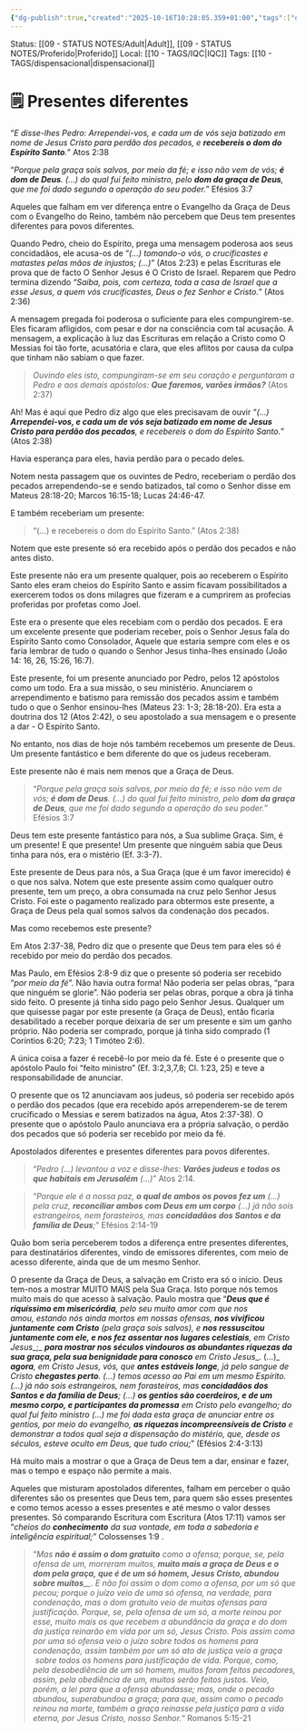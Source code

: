 ```yaml
---
{"dg-publish":true,"created":"2025-10-16T10:28:05.359+01:00","tags":["dispensacional"],"mature-status":"Adult","message_category":"Doutrinal","permalink":"/05-main-notes-permanent-zettel/presentes-diferentes/","dgPassFrontmatter":true,"noteIcon":"child","updated":"2025-10-18T20:31:14.880+01:00"}
---
```


Status: [[09 - STATUS NOTES/Adult\|Adult]], [[09 - STATUS NOTES/Proferido\|Proferido]]
Local: [[10 - TAGS/IQC\|IQC]]
Tags: [[10 - TAGS/dispensacional\|dispensacional]]
# 🗒️ Presentes diferentes

“_E disse-lhes Pedro: Arrependei-vos, e cada um de vós seja batizado em nome de Jesus Cristo para perdão dos pecados, e_ **_recebereis o dom do Espírito Santo_**_._” Atos 2:38

“_Porque pela graça sois salvos, por meio da fé; e isso não vem de vós;_ **_é dom de Deus_**_. (…)_ _do qual fui feito ministro, pelo_ **_dom da graça de Deus_**_, que me foi dado segundo a operação do seu poder._” Efésios 3:7

Aqueles que falham em ver diferença entre o Evangelho da Graça de Deus com o Evangelho do Reino, também não percebem que Deus tem presentes diferentes para povos diferentes.

Quando Pedro, cheio do Espírito, prega uma mensagem poderosa aos seus concidadãos, ele acusa-os de “_(…) tomando-o vós, o crucificastes e matastes pelas mãos de injustos; (…)_” (Atos 2:23) e pelas Escrituras ele prova que de facto O Senhor Jesus é O Cristo de Israel. Reparem que Pedro termina dizendo “_Saiba, pois, com certeza, toda a casa de Israel que a esse Jesus, a quem vós crucificastes, Deus o fez Senhor e Cristo._” (Atos 2:36)

A mensagem pregada foi poderosa o suficiente para eles compungirem-se. Eles ficaram afligidos, com pesar e dor na consciência com tal acusação. A mensagem, a explicação à luz das Escrituras em relação a Cristo como O Messias foi tão forte, acusatória e clara, que eles aflitos por causa da culpa que tinham não sabiam o que fazer.

> _Ouvindo eles isto, compungiram-se em seu coração e perguntaram a Pedro e aos demais apóstolos:_ **_Que faremos, varões irmãos?_** (Atos 2:37)

Ah! Mas é aqui que Pedro diz algo que eles precisavam de ouvir “_(…)_ **_Arrependei-vos, e cada um de vós seja batizado em nome de Jesus Cristo para perdão dos pecados_**_, e recebereis o dom do Espírito Santo._” (Atos 2:38)

Havia esperança para eles, havia perdão para o pecado deles.

Notem nesta passagem que os ouvintes de Pedro, receberiam o perdão dos pecados arrependendo-se e sendo batizados, tal como o Senhor disse em Mateus 28:18-20; Marcos 16:15-18; Lucas 24:46-47.

E também receberiam um presente:

> “(…) e recebereis o dom do Espírito Santo.” (Atos 2:38)

Notem que este presente só era recebido após o perdão dos pecados e não antes disto.

Este presente não era um presente qualquer, pois ao receberem o Espírito Santo eles eram cheios do Espírito Santo e assim ficavam possibilitados a exercerem todos os dons milagres que fizeram e a cumprirem as profecias proferidas por profetas como Joel.

Este era o presente que eles recebiam com o perdão dos pecados. E era um excelente presente que poderiam receber, pois o Senhor Jesus fala do Espírito Santo como Consolador, Aquele que estaria sempre com eles e os faria lembrar de tudo o quando o Senhor Jesus tinha-lhes ensinado (João 14: 16, 26, 15:26, 16:7).

Este presente, foi um presente anunciado por Pedro, pelos 12 apóstolos como um todo. Era a sua missão, o seu ministério. Anunciarem o arrependimento e batismo para remissão dos pecados assim e também tudo o que o Senhor ensinou-lhes (Mateus 23: 1-3; 28:18-20). Era esta a doutrina dos 12 (Atos 2:42), o seu apostolado a sua mensagem e o presente a dar - O Espírito Santo.

No entanto, nos dias de hoje nós também recebemos um presente de Deus. Um presente fantástico e bem diferente do que os judeus receberam.

Este presente não é mais nem menos que a Graça de Deus.

> “_Porque pela graça sois salvos, por meio da fé; e isso não vem de vós;_ **_é dom de Deus_**_. (…)_ _do qual fui feito ministro, pelo_ **_dom da graça de Deus_**_, que me foi dado segundo a operação do seu poder._” Efésios 3:7

Deus tem este presente fantástico para nós, a Sua sublime Graça. Sim, é um presente! E que presente! Um presente que ninguém sabia que Deus tinha para nós, era o mistério (Ef. 3:3-7).

Este presente de Deus para nós, a Sua Graça (que é um favor imerecido) é o que nos salva. Notem que este presente assim como qualquer outro presente, tem um preço, a obra consumada na cruz pelo Senhor Jesus Cristo. Foi este o pagamento realizado para obtermos este presente, a Graça de Deus pela qual somos salvos da condenação dos pecados.

Mas como recebemos este presente?

Em Atos 2:37-38, Pedro diz que o presente que Deus tem para eles só é recebido por meio do perdão dos pecados.

Mas Paulo, em Efésios 2:8-9 diz que o presente só poderia ser recebido “_por meio da fé_”. Não havia outra forma! Não poderia ser pelas obras, “para que ninguém se glorie”. Não poderia ser pelas obras, porque a obra já tinha sido feito. O presente já tinha sido pago pelo Senhor Jesus. Qualquer um que quisesse pagar por este presente (a Graça de Deus), então ficaria desabilitado a receber porque deixaria de ser um presente e sim um ganho próprio. Não poderia ser comprado, porque já tinha sido comprado (1 Coríntios 6:20; 7:23; 1 Timóteo 2:6).

A única coisa a fazer é recebê-lo por meio da fé. Este é o presente que o apóstolo Paulo foi “feito ministro” (Ef. 3:2,3,7,8; Cl. 1:23, 25) e teve a responsabilidade de anunciar.

O presente que os 12 anunciavam aos judeus, só poderia ser recebido após o perdão dos pecados (que era recebido após arrependerem-se de terem crucificado o Messias e serem batizados na água, Atos 2:37-38). O presente que o apóstolo Paulo anunciava era a própria salvação, o perdão dos pecados que só poderia ser recebido por meio da fé.

Apostolados diferentes e presentes diferentes para povos diferentes.

> “_Pedro (…) levantou a voz e disse-lhes:_ **_Varões judeus e todos os que habitais em Jerusalém_** _(…)_” Atos 2:14.

> “_Porque ele é a nossa paz,_ **_o qual de ambos os povos fez um_** _(…) pela cruz,_ **_reconciliar ambos com Deus em um corpo_** _(…) já não sois estrangeiros, nem forasteiros, mas_ **_concidadãos dos Santos e da família de Deus_**_;_” Efésios 2:14-19

Quão bom seria perceberem todos a diferença entre presentes diferentes, para destinatários diferentes, vindo de emissores diferentes, com meio de acesso diferente, ainda que de um mesmo Senhor.

O presente da Graça de Deus, a salvação em Cristo era só o início. Deus tem-nos a mostrar MUITO MAIS pela Sua Graça. Isto porque nós temos muito mais do que acesso à salvação. Paulo mostra que “**_Deus que é riquíssimo em misericórdia_**_, pelo seu muito amor com que nos amou, estando nós ainda mortos em nossas ofensas,_ **_nos vivificou juntamente_** **_com Cristo_** _(pela graça sois salvos), e_ **_nos ressuscitou juntamente com ele, e nos fez assentar nos lugares celestiais_**_,_ _em Cristo Jesus__;_ **_para mostrar nos séculos vindouros as abundantes riquezas da sua graça, pela sua benignidade para conosco_** _em Cristo Jesus__. (…)_ **_agora_**_, em Cristo Jesus, vós, que_ **_antes estáveis longe_**_, já pelo sangue de Cristo_ **_chegastes perto_**_. (…) temos acesso ao Pai em um mesmo Espírito. (…) já não sois estrangeiros, nem forasteiros, mas_ **_concidadãos dos Santos e da família de Deus_**_; (…)_ **_os gentios são coerdeiros, e de um mesmo corpo, e participantes da promessa_** _em Cristo_ _pelo evangelho; do qual fui feito ministro (…) me foi dada esta graça de anunciar entre os gentios, por meio do evangelho,_ **_as riquezas incompreensíveis de Cristo_** _e demonstrar a todos qual seja a dispensação do mistério, que, desde os séculos, esteve oculto em Deus, que tudo criou;_” (Efésios 2:4-3:13)

Há muito mais a mostrar o que a Graça de Deus tem a dar, ensinar e fazer, mas o tempo e espaço não permite a mais.

Aqueles que misturam apostolados diferentes, falham em perceber o quão diferentes são os presentes que Deus tem, para quem são esses presentes e como temos acesso a esses presentes e até mesmo o valor desses presentes. Só comparando Escritura com Escritura (Atos 17:11) vamos ser “_cheios do_ _**conhecimento**_ _da sua vontade, em toda a sabedoria e inteligência espiritual;_” Colossenses 1:9 .

> “_Mas_ _**não é assim o dom gratuito**_ _como a ofensa; porque, se, pela ofensa de um, morreram muitos,_ _**muito mais a graça de Deus e o dom pela graça, que é de um só homem, Jesus Cristo, abundou sobre muitos**__. E não foi assim o dom como a ofensa, por um só que pecou; porque o juízo veio de uma só ofensa, na verdade, para condenação, mas o dom gratuito veio de muitas ofensas para justificação. Porque, se, pela ofensa de um só, a morte reinou por esse, muito mais os que recebem a abundância da graça e do dom da justiça reinarão em vida por um só, Jesus Cristo. Pois assim como por uma só ofensa veio o juízo sobre todos os homens para condenação, assim também por um só ato de justiça veio a graça  
>  sobre todos os homens para justificação de vida. Porque, como, pela desobediência de um só homem, muitos foram feitos pecadores, assim, pela obediência de um, muitos serão feitos justos. Veio, porém, a lei para que a ofensa abundasse; mas, onde o pecado abundou, superabundou a graça; para que, assim como o pecado reinou na morte, também a graça reinasse pela justiça para a vida eterna, por Jesus Cristo, nosso Senhor._“ Romanos 5:15-21